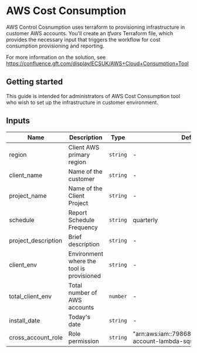 # AWS Cost Consumption
AWS Control Cosnumption uses terraform to provisioning infrastructure in customer AWS accounts. You'll create an *tfvars* Terraform file, which provides the necessary input that triggers the workflow for cost consumption provisioning and reporting.

For more information on the solution, see https://confluence.gft.com/display/ECSUK/AWS+Cloud+Consumption+Tool

## Getting started

This guide is intended for administrators of AWS Cost Consumption tool who wish to set up the infrastructure in customer environment. 

## Inputs

| Name | Description | Type | Default | Required |
|------|-------------|------|---------|:--------:|
| region | Client AWS primary region | `string` | - | yes |
| client_name | Name of the customer | `string` | - | yes |
| project_name | Name of the Client Project | `string` | - | yes |
| schedule | Report Schedule Frequency | `string` | quarterly | yes |
| project_description | Brief description | `string` | - | yes |
| client_env | Environment where the tool is provisioned | `string` | - | yes |
| total_client_env | Total number of AWS accounts | `number` | - | yes |
| install_date | Today's date | `string` | - | no |
| cross_account_role | Role permission | `string` | "arn:aws:iam::798680644831:role/cross-account-lambda-sqs-role"  | yes |